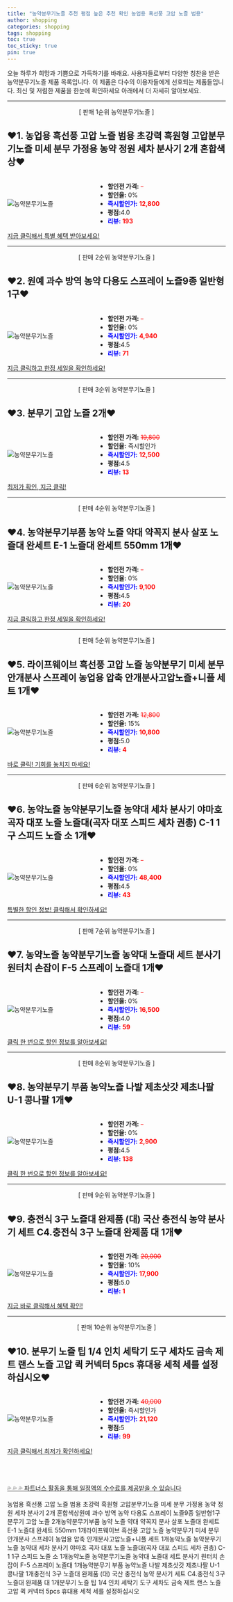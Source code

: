 ```yaml
---
title: "농약분무기노즐 추천 평점 높은 추천 확인 농업용 흑선풍 고압 노즐 범용"
author: shopping
categories: shopping
tags: shopping
toc: true
toc_sticky: true
pin: true
---
```

오늘 하루가 희망과 기쁨으로 가득하기를 바래요. 사용자들로부터 다양한 칭찬을 받은 농약분무기노즐 제품 목록입니다. 이 제품은 다수의 이용자들에게 선호되는 제품들입니다. 최신 및 저렴한 제품을 한눈에 확인하세요 아래에서 더 자세히 알아보세요.

---
<p class="toplist" style="margin: 0 auto; display: block; width: fit-content;">[ 판매 1순위 농약분무기노즐 ]</p>

<h2><strong>❤️1. 농업용 흑선풍 고압 노즐 범용 초강력 흑원형 고압분무기노즐 미세 분무 가정용 농약 정원 세차 분사기 2개 혼합색상❤️</strong></h2>

<div style="display: flex; align-items: center;">
    <div style="flex: 0.4;">
        <img src="https://thumbnail6.coupangcdn.com/thumbnails/remote/230x230ex/image/vendor_inventory/2835/2e441d668e1d95c6c8d23593578639ed9e4ef6727eb35e6df1e924b242ae.png" alt="농약분무기노즐" style="max-width: 100%;">
    </div>
    <div style="flex: 0.6; margin-left: 10px;">
        <ul>
            <li><strong>할인전 가격:</strong> <del style="color: red;">-</del></li>
            <li><strong>할인율:</strong> 0%</li>
            <li><span style='color:blue'><strong>즉시할인가:</strong></span> <span style='color:red'><strong>12,800</strong></span></li>
            <li><strong>평점:</strong>4.0</li>
            <li><span style='color:blue'><strong>리뷰:</strong></span> <span style='color:red'><strong>193</strong></span></li>
        </ul>
    </div>
</div>
<div class="center">
    <a href="https://selin100587001.github.io?lptag=AF9450613&subid=githubio&pageKey=7480752075&traceid=V0-153&itemId=19539961146&vendorItemId=86835527020" class="myButton">
        지금 클릭해서 특별 혜택 받아보세요!
    </a>
</div>


---
<p class="toplist" style="margin: 0 auto; display: block; width: fit-content;">[ 판매 2순위 농약분무기노즐 ]</p>

<h2><strong>❤️2. 원예 과수 방역 농약 다용도 스프레이 노즐9종 일반형1구❤️</strong></h2>

<div style="display: flex; align-items: center;">
    <div style="flex: 0.4;">
        <img src="https://thumbnail8.coupangcdn.com/thumbnails/remote/230x230ex/image/vendor_inventory/191e/69d52f39643a264a19f77aac2d2d708823364950829e083095389cbeb654.jpg" alt="농약분무기노즐" style="max-width: 100%;">
    </div>
    <div style="flex: 0.6; margin-left: 10px;">
        <ul>
            <li><strong>할인전 가격:</strong> <del style="color: red;">-</del></li>
            <li><strong>할인율:</strong> 0%</li>
            <li><span style='color:blue'><strong>즉시할인가:</strong></span> <span style='color:red'><strong>4,940</strong></span></li>
            <li><strong>평점:</strong>4.5</li>
            <li><span style='color:blue'><strong>리뷰:</strong></span> <span style='color:red'><strong>71</strong></span></li>
        </ul>
    </div>
</div>
<div class="center">
    <a href="https://selin100587001.github.io?lptag=AF9450613&subid=githubio&pageKey=6396734205&traceid=V0-153&itemId=19179632592&vendorItemId=86297527386" class="myButton">
        지금 클릭하고 한정 세일을 확인하세요!
    </a>
</div>


---
<p class="toplist" style="margin: 0 auto; display: block; width: fit-content;">[ 판매 3순위 농약분무기노즐 ]</p>

<h2><strong>❤️3. 분무기 고압 노즐 2개❤️</strong></h2>

<div style="display: flex; align-items: center;">
    <div style="flex: 0.4;">
        <img src="https://thumbnail7.coupangcdn.com/thumbnails/remote/230x230ex/image/vendor_inventory/6406/4d2901e820050d08ca3f792cb8ec9c783bf48675bfcfd717d4f9662d1851.png" alt="농약분무기노즐" style="max-width: 100%;">
    </div>
    <div style="flex: 0.6; margin-left: 10px;">
        <ul>
            <li><strong>할인전 가격:</strong> <del style="color: red;">19,800</del></li>
            <li><strong>할인율:</strong> 즉시할인가</li>
            <li><span style='color:blue'><strong>즉시할인가:</strong></span> <span style='color:red'><strong>12,500</strong></span></li>
            <li><strong>평점:</strong>4.5</li>
            <li><span style='color:blue'><strong>리뷰:</strong></span> <span style='color:red'><strong>13</strong></span></li>
        </ul>
    </div>
</div>
<div class="center">
    <a href="https://selin100587001.github.io?lptag=AF9450613&subid=githubio&pageKey=7610804750&traceid=V0-153&itemId=20156369421&vendorItemId=86762930284" class="myButton">
        최저가 확인, 지금 클릭!
    </a>
</div>


---
<p class="toplist" style="margin: 0 auto; display: block; width: fit-content;">[ 판매 4순위 농약분무기노즐 ]</p>

<h2><strong>❤️4. 농약분무기부품 농약 노즐 약대 약꼭지 분사 살포 노즐대 완세트 E-1 노즐대 완세트 550mm 1개❤️</strong></h2>

<div style="display: flex; align-items: center;">
    <div style="flex: 0.4;">
        <img src="https://thumbnail9.coupangcdn.com/thumbnails/remote/230x230ex/image/vendor_inventory/4d08/8abfe3d08e7bbddea85c5016edfca0f088be18552b1fe7a975553763f4a9.jpg" alt="농약분무기노즐" style="max-width: 100%;">
    </div>
    <div style="flex: 0.6; margin-left: 10px;">
        <ul>
            <li><strong>할인전 가격:</strong> <del style="color: red;">-</del></li>
            <li><strong>할인율:</strong> 0%</li>
            <li><span style='color:blue'><strong>즉시할인가:</strong></span> <span style='color:red'><strong>9,100</strong></span></li>
            <li><strong>평점:</strong>4.5</li>
            <li><span style='color:blue'><strong>리뷰:</strong></span> <span style='color:red'><strong>20</strong></span></li>
        </ul>
    </div>
</div>
<div class="center">
    <a href="https://selin100587001.github.io?lptag=AF9450613&subid=githubio&pageKey=7881065939&traceid=V0-153&itemId=21553421024&vendorItemId=88606042643" class="myButton">
        지금 클릭하고 한정 세일을 확인하세요!
    </a>
</div>


---
<p class="toplist" style="margin: 0 auto; display: block; width: fit-content;">[ 판매 5순위 농약분무기노즐 ]</p>

<h2><strong>❤️5. 라이프웨이브 흑선풍 고압 노즐 농약분무기 미세 분무 안개분사 스프레이 농업용 압축 안개분사고압노즐+니플 세트 1개❤️</strong></h2>

<div style="display: flex; align-items: center;">
    <div style="flex: 0.4;">
        <img src="https://thumbnail8.coupangcdn.com/thumbnails/remote/230x230ex/image/vendor_inventory/40a9/53857e94d80cee2482a9d1cc99474c22566ce6e740a8be2be84bda052f06.png" alt="농약분무기노즐" style="max-width: 100%;">
    </div>
    <div style="flex: 0.6; margin-left: 10px;">
        <ul>
            <li><strong>할인전 가격:</strong> <del style="color: red;">12,800</del></li>
            <li><strong>할인율:</strong> 15%</li>
            <li><span style='color:blue'><strong>즉시할인가:</strong></span> <span style='color:red'><strong>10,800</strong></span></li>
            <li><strong>평점:</strong>5.0</li>
            <li><span style='color:blue'><strong>리뷰:</strong></span> <span style='color:red'><strong>4</strong></span></li>
        </ul>
    </div>
</div>
<div class="center">
    <a href="https://selin100587001.github.io?lptag=AF9450613&subid=githubio&pageKey=8191983743&traceid=V0-153&itemId=23447675946&vendorItemId=90474455477" class="myButton">
        바로 클릭! 기회를 놓치지 마세요!
    </a>
</div>


---
<p class="toplist" style="margin: 0 auto; display: block; width: fit-content;">[ 판매 6순위 농약분무기노즐 ]</p>

<h2><strong>❤️6. 농약노즐 농약분무기노즐 농약대 세차 분사기 야마호 곡자 대포 노즐 노즐대(곡자 대포 스피드 세차 권총) C-1 1구 스피드 노즐 소 1개❤️</strong></h2>

<div style="display: flex; align-items: center;">
    <div style="flex: 0.4;">
        <img src="https://thumbnail10.coupangcdn.com/thumbnails/remote/230x230ex/image/vendor_inventory/7a6e/846da2724c810549f60c7d48e7d9385f36782d1f0ad6007a3c7fcff36795.jpg" alt="농약분무기노즐" style="max-width: 100%;">
    </div>
    <div style="flex: 0.6; margin-left: 10px;">
        <ul>
            <li><strong>할인전 가격:</strong> <del style="color: red;">-</del></li>
            <li><strong>할인율:</strong> 0%</li>
            <li><span style='color:blue'><strong>즉시할인가:</strong></span> <span style='color:red'><strong>48,400</strong></span></li>
            <li><strong>평점:</strong>4.5</li>
            <li><span style='color:blue'><strong>리뷰:</strong></span> <span style='color:red'><strong>43</strong></span></li>
        </ul>
    </div>
</div>
<div class="center">
    <a href="https://selin100587001.github.io?lptag=AF9450613&subid=githubio&pageKey=7345063057&traceid=V0-153&itemId=18887944557&vendorItemId=80604785383" class="myButton">
        특별한 할인 정보! 클릭해서 확인하세요!
    </a>
</div>


---
<p class="toplist" style="margin: 0 auto; display: block; width: fit-content;">[ 판매 7순위 농약분무기노즐 ]</p>

<h2><strong>❤️7. 농약노즐 농약분무기노즐 농약대 노즐대 세트 분사기 원터치 손잡이 F-5 스프레이 노즐대 1개❤️</strong></h2>

<div style="display: flex; align-items: center;">
    <div style="flex: 0.4;">
        <img src="https://thumbnail6.coupangcdn.com/thumbnails/remote/230x230ex/image/vendor_inventory/76e0/4d758bb435e59593da1527e752914da6698525560c0cb11bf03d491f0b2b.jpg" alt="농약분무기노즐" style="max-width: 100%;">
    </div>
    <div style="flex: 0.6; margin-left: 10px;">
        <ul>
            <li><strong>할인전 가격:</strong> <del style="color: red;">-</del></li>
            <li><strong>할인율:</strong> 0%</li>
            <li><span style='color:blue'><strong>즉시할인가:</strong></span> <span style='color:red'><strong>16,500</strong></span></li>
            <li><strong>평점:</strong>4.0</li>
            <li><span style='color:blue'><strong>리뷰:</strong></span> <span style='color:red'><strong>59</strong></span></li>
        </ul>
    </div>
</div>
<div class="center">
    <a href="https://selin100587001.github.io?lptag=AF9450613&subid=githubio&pageKey=7340018350&traceid=V0-153&itemId=18863342508&vendorItemId=81555602311" class="myButton">
        클릭 한 번으로 할인 정보를 알아보세요!
    </a>
</div>


---
<p class="toplist" style="margin: 0 auto; display: block; width: fit-content;">[ 판매 8순위 농약분무기노즐 ]</p>

<h2><strong>❤️8. 농약분무기 부품 농약노즐 나발 제초삿갓 제초나팔 U-1 콩나팔 1개❤️</strong></h2>

<div style="display: flex; align-items: center;">
    <div style="flex: 0.4;">
        <img src="https://thumbnail7.coupangcdn.com/thumbnails/remote/230x230ex/image/vendor_inventory/0fa3/7f3d0dd67339e9699444ef85d371ea0192c71942114bd5dab735b2217c72.jpg" alt="농약분무기노즐" style="max-width: 100%;">
    </div>
    <div style="flex: 0.6; margin-left: 10px;">
        <ul>
            <li><strong>할인전 가격:</strong> <del style="color: red;">-</del></li>
            <li><strong>할인율:</strong> 0%</li>
            <li><span style='color:blue'><strong>즉시할인가:</strong></span> <span style='color:red'><strong>2,900</strong></span></li>
            <li><strong>평점:</strong>4.5</li>
            <li><span style='color:blue'><strong>리뷰:</strong></span> <span style='color:red'><strong>138</strong></span></li>
        </ul>
    </div>
</div>
<div class="center">
    <a href="https://selin100587001.github.io?lptag=AF9450613&subid=githubio&pageKey=7650398537&traceid=V0-153&itemId=20354268700&vendorItemId=74663146604" class="myButton">
        클릭 한 번으로 할인 정보를 알아보세요!
    </a>
</div>


---
<p class="toplist" style="margin: 0 auto; display: block; width: fit-content;">[ 판매 9순위 농약분무기노즐 ]</p>

<h2><strong>❤️9. 충전식 3구 노즐대 완제품 (대) 국산 충전식 농약 분사기 세트 C4.충전식 3구 노즐대 완제품 대 1개❤️</strong></h2>

<div style="display: flex; align-items: center;">
    <div style="flex: 0.4;">
        <img src="https://thumbnail10.coupangcdn.com/thumbnails/remote/230x230ex/image/vendor_inventory/7429/5b263c4d5d0aa06706685eba80dc8d75fb092e9001924705070f045d5842.jpg" alt="농약분무기노즐" style="max-width: 100%;">
    </div>
    <div style="flex: 0.6; margin-left: 10px;">
        <ul>
            <li><strong>할인전 가격:</strong> <del style="color: red;">20,000</del></li>
            <li><strong>할인율:</strong> 10%</li>
            <li><span style='color:blue'><strong>즉시할인가:</strong></span> <span style='color:red'><strong>17,900</strong></span></li>
            <li><strong>평점:</strong>5.0</li>
            <li><span style='color:blue'><strong>리뷰:</strong></span> <span style='color:red'><strong>1</strong></span></li>
        </ul>
    </div>
</div>
<div class="center">
    <a href="https://selin100587001.github.io?lptag=AF9450613&subid=githubio&pageKey=8090244433&traceid=V0-153&itemId=22847188422&vendorItemId=89881882340" class="myButton">
        지금 바로 클릭해서 혜택 확인!
    </a>
</div>


---
<p class="toplist" style="margin: 0 auto; display: block; width: fit-content;">[ 판매 10순위 농약분무기노즐 ]</p>

<h2><strong>❤️10. 분무기 노즐 팁 1/4 인치 세탁기 도구 세차도 금속 제트 랜스 노즐 고압 퀵 커넥터 5pcs 휴대용 세척 세를 설정하십시오❤️</strong></h2>

<div style="display: flex; align-items: center;">
    <div style="flex: 0.4;">
        <img src="https://thumbnail10.coupangcdn.com/thumbnails/remote/230x230ex/image/vendor_inventory/080a/077c2d78522ad2f0d127dd217d235a8996416ca1710c618aceb79fe08cfa.jpg" alt="농약분무기노즐" style="max-width: 100%;">
    </div>
    <div style="flex: 0.6; margin-left: 10px;">
        <ul>
            <li><strong>할인전 가격:</strong> <del style="color: red;">40,000</del></li>
            <li><strong>할인율:</strong> 즉시할인가</li>
            <li><span style='color:blue'><strong>즉시할인가:</strong></span> <span style='color:red'><strong>21,120</strong></span></li>
            <li><strong>평점:</strong>5</li>
            <li><span style='color:blue'><strong>리뷰:</strong></span> <span style='color:red'><strong>99</strong></span></li>
        </ul>
    </div>
</div>
<div class="center">
    <a href="https://selin100587001.github.io?lptag=AF9450613&subid=githubio&pageKey=8151174522&traceid=V0-153&itemId=23197598048&vendorItemId=90230189734" class="myButton">
        지금 클릭해서 최저가 확인하세요!
    </a>
</div>

<br><br><br>[💦 💦 💦 파트너스 활동을 통해 일정액의 수수료를 제공받을 수 있습니다](https://link.coupang.com/a/bcpT2c)<br><br>농업용 흑선풍 고압 노즐 범용 초강력 흑원형 고압분무기노즐 미세 분무 가정용 농약 정원 세차 분사기 2개 혼합색상원예 과수 방역 농약 다용도 스프레이 노즐9종 일반형1구분무기 고압 노즐 2개농약분무기부품 농약 노즐 약대 약꼭지 분사 살포 노즐대 완세트 E-1 노즐대 완세트 550mm 1개라이프웨이브 흑선풍 고압 노즐 농약분무기 미세 분무 안개분사 스프레이 농업용 압축 안개분사고압노즐+니플 세트 1개농약노즐 농약분무기노즐 농약대 세차 분사기 야마호 곡자 대포 노즐 노즐대(곡자 대포 스피드 세차 권총) C-1 1구 스피드 노즐 소 1개농약노즐 농약분무기노즐 농약대 노즐대 세트 분사기 원터치 손잡이 F-5 스프레이 노즐대 1개농약분무기 부품 농약노즐 나발 제초삿갓 제초나팔 U-1 콩나팔 1개충전식 3구 노즐대 완제품 (대) 국산 충전식 농약 분사기 세트 C4.충전식 3구 노즐대 완제품 대 1개분무기 노즐 팁 1/4 인치 세탁기 도구 세차도 금속 제트 랜스 노즐 고압 퀵 커넥터 5pcs 휴대용 세척 세를 설정하십시오